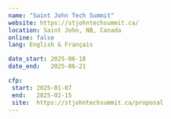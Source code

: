 ```yaml
---
name: "Saint John Tech Summit"
website: https://stjohntechsummit.ca/
location: Saint John, NB, Canada
online: false
lang: English & Français

date_start: 2025-06-18
date_end:   2025-06-21

cfp:
 start: 2025-01-07
 end:   2025-02-15
 site:  https://stjohntechsummit.ca/proposal
---
```

